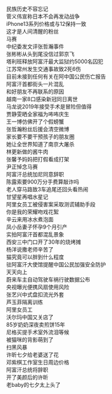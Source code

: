 民族历史不容忘记  
菅义伟宣称日本不会再发动战争  
iPhone13系列价格或与12保持一致  
这才是人间清醒的粉丝  
马赛  
中纪委发文评张哲瀚事件  
张彬彬从头到尾没信过郭京飞  
塔利班释放阿富汗最大监狱约5000名囚犯  
江苏常州发生交通事故致2死6伤  
目前未接到任何有关在阿中国公民伤亡报告  
阿富汗首都街头一片混乱  
和好朋友不再联系的原因  
越南一家8口感染新冠同日离世  
马龙说2019年接受手术是冒险但值得  
贾静雯晒全家福为咘咘庆生  
王一博仿佛开了个假螃蟹  
张哲瀚粉丝后援会清空微博  
家长要不要干预孩子的朋友圈  
她让全世界知道了南京大屠杀  
林更新做的酱牛肉  
张馨予妈妈把打假看成打架  
尹正悼念马赛  
阿富汗总统加尼同意辞职  
陈露索要900万分手费算敲诈吗  
老人穿马路致3车追尾还回头看热闹  
甘望星再唱水星记  
阿里女员工被侵害案采取测谎辅助手段  
你是我的荣耀吻戏花絮  
辛云来用冰水煮泡面  
凤小岳妻子怀孕9个月引产  
实拍阿富汗首都混乱景象  
西安三中门口开了30年的烧烤摊  
杨洋说撒老师辛苦了  
猫究竟可以胖到什么程度  
驻阿富汗大使馆提醒中国公民加强安全防护  
天天向上  
蔚来车主自动驾驶车祸行驶数据公布  
央视曝光便携风扇使用风险  
张艺兴中式盘扣流光外套  
芦玉菲隔离训练  
阿里女员工  
沃尔玛中国又关店了  
85岁奶奶深夜卖煎饼15年  
尼格买提手术室外流泪等候  
被猫咪的背影萌到了  
扫黑风暴  
许昕七夕给老婆送了花  
邓紫棋工作室生日周边价格  
阿富汗总统将辞职  
开了美颜后的许昕  
老baby的七夕太上头了  
